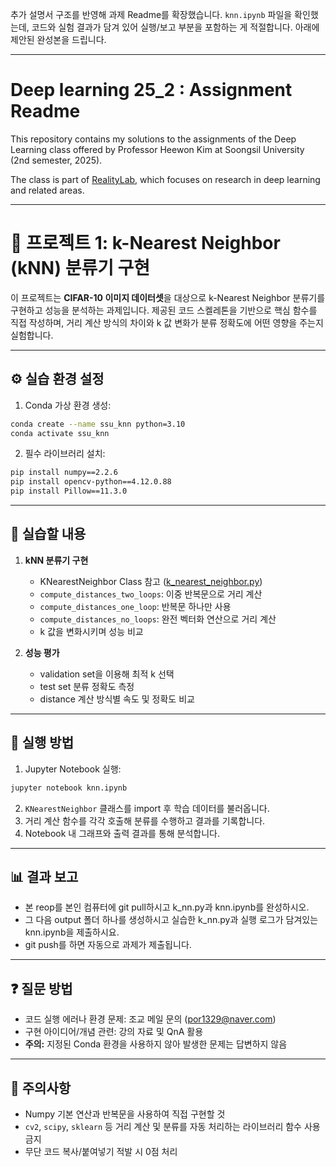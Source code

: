 추가 설명서 구조를 반영해 과제 Readme를 확장했습니다. `knn.ipynb` 파일을 확인했는데, 코드와 실험 결과가 담겨 있어 실행/보고 부분을 포함하는 게 적절합니다. 아래에 제안된 완성본을 드립니다.

---

# Deep learning 25\_2 : Assignment Readme

This repository contains my solutions to the assignments of the Deep Learning class offered by Professor Heewon Kim at Soongsil University (2nd semester, 2025).

The class is part of [RealityLab](https://reality.ssu.ac.kr/), which focuses on research in deep learning and related areas.

---

# 📘 프로젝트 1: k-Nearest Neighbor (kNN) 분류기 구현

이 프로젝트는 **CIFAR-10 이미지 데이터셋**을 대상으로 k-Nearest Neighbor 분류기를 구현하고 성능을 분석하는 과제입니다.
제공된 코드 스켈레톤을 기반으로 핵심 함수를 직접 작성하며, 거리 계산 방식의 차이와 k 값 변화가 분류 정확도에 어떤 영향을 주는지 실험합니다.

---

## ⚙️ 실습 환경 설정

1. Conda 가상 환경 생성:

```bash
conda create --name ssu_knn python=3.10
conda activate ssu_knn
```

2. 필수 라이브러리 설치:

```bash
pip install numpy==2.2.6
pip install opencv-python==4.12.0.88
pip install Pillow==11.3.0
```

---

## 🧪 실습할 내용

1. **kNN 분류기 구현**

   * KNearestNeighbor Class 참고 ([k\_nearest\_neighbor.py](https://github.com/SSU-Reality-Lab/deep_learning_25_2-week-1-knn-assignment-DL_2025_2/blob/master/k_nearest_neighbor.py))
   * `compute_distances_two_loops`: 이중 반복문으로 거리 계산
   * `compute_distances_one_loop`: 반복문 하나만 사용
   * `compute_distances_no_loops`: 완전 벡터화 연산으로 거리 계산
   * k 값을 변화시키며 성능 비교

2. **성능 평가**

   * validation set을 이용해 최적 k 선택
   * test set 분류 정확도 측정
   * distance 계산 방식별 속도 및 정확도 비교

---

## 🚀 실행 방법

1. Jupyter Notebook 실행:

```bash
jupyter notebook knn.ipynb
```

2. `KNearestNeighbor` 클래스를 import 후 학습 데이터를 불러옵니다.
3. 거리 계산 함수를 각각 호출해 분류를 수행하고 결과를 기록합니다.
4. Notebook 내 그래프와 출력 결과를 통해 분석합니다.

---

## 📊 결과 보고

* 본 reop를 본인 컴퓨터에 git pull하시고 k_nn.py과 knn.ipynb를 완성하시오.
* 그 다음 output 폴더 하나를 생성하시고 실습한 k_nn.py과 실행 로그가 담겨있는 knn.ipynb을 제출하시요.
* git push를 하면 자동으로 과제가 제출됩니다.

---

## ❓ 질문 방법

* 코드 실행 에러나 환경 문제: 조교 메일 문의 ([por1329@naver.com](mailto:por1329@naver.com))
* 구현 아이디어/개념 관련: 강의 자료 및 QnA 활용
* **주의:** 지정된 Conda 환경을 사용하지 않아 발생한 문제는 답변하지 않음

---

## 🚨 주의사항

* Numpy 기본 연산과 반복문을 사용하여 직접 구현할 것
* `cv2`, `scipy`, `sklearn` 등 거리 계산 및 분류를 자동 처리하는 라이브러리 함수 사용 금지
* 무단 코드 복사/붙여넣기 적발 시 0점 처리
